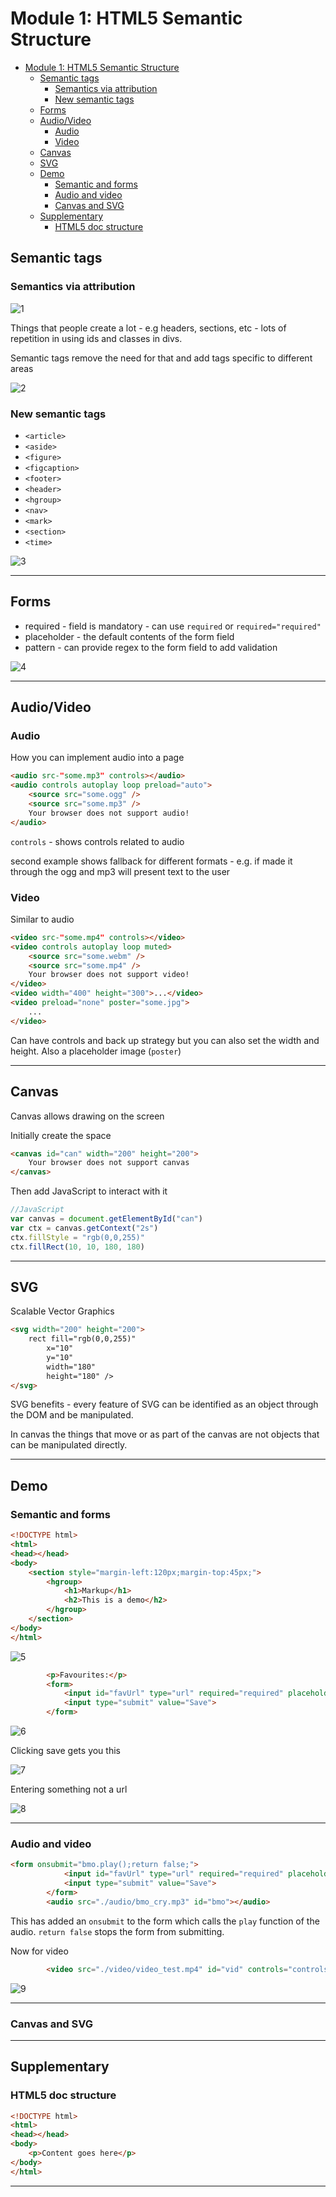 # Module 1: HTML5 Semantic Structure

- [Module 1: HTML5 Semantic Structure](#Module-1-HTML5-Semantic-Structure)
  - [Semantic tags](#Semantic-tags)
    - [Semantics via attribution](#Semantics-via-attribution)
    - [New semantic tags](#New-semantic-tags)
  - [Forms](#Forms)
  - [Audio/Video](#AudioVideo)
    - [Audio](#Audio)
    - [Video](#Video)
  - [Canvas](#Canvas)
  - [SVG](#SVG)
  - [Demo](#Demo)
    - [Semantic and forms](#Semantic-and-forms)
    - [Audio and video](#Audio-and-video)
    - [Canvas and SVG](#Canvas-and-SVG)
  - [Supplementary](#Supplementary)
    - [HTML5 doc structure](#HTML5-doc-structure)

## Semantic tags

### Semantics via attribution

![1](../images/1.png)

Things that people create a lot - e.g headers, sections, etc - lots of repetition in using ids and classes in divs.

Semantic tags remove the need for that and add tags specific to different areas

![2](../images/2.png)

### New semantic tags

- `<article>`
- `<aside>`
- `<figure>`
- `<figcaption>`
- `<footer>`
- `<header>`
- `<hgroup>`
- `<nav>`
- `<mark>`
- `<section>`
- `<time>`

![3](../images/3.png)

---

## Forms

- required - field is mandatory - can use `required` or `required="required"`
- placeholder - the default contents of the form field
- pattern - can provide regex to the form field to add validation

![4](../images/4.png)

---

## Audio/Video

### Audio

How you can implement audio into a page

```html
<audio src-"some.mp3" controls></audio>
<audio controls autoplay loop preload="auto">
    <source src="some.ogg" />
    <source src="some.mp3" />
    Your browser does not support audio!
</audio>
```

`controls` - shows controls related to audio

second example shows fallback for different formats - e.g. if made it through the ogg and mp3 will present text to the user

### Video

Similar to audio

```html
<video src-"some.mp4" controls></video>
<video controls autoplay loop muted>
    <source src="some.webm" />
    <source src="some.mp4" />
    Your browser does not support video!
</video>
<video width="400" height="300">...</video>
<video preload="none" poster="some.jpg">
    ...
</video>
```

Can have controls and back up strategy but you can also set the width and height.  Also a placeholder image (`poster`)

---

## Canvas

Canvas allows drawing on the screen

Initially create the space

```html
<canvas id="can" width="200" height="200">
    Your browser does not support canvas
</canvas>
```

Then add JavaScript to interact with it

```js
//JavaScript
var canvas = document.getElementById("can")
var ctx = canvas.getContext("2s")
ctx.fillStyle = "rgb(0,0,255)"
ctx.fillRect(10, 10, 180, 180)

```

---

## SVG

Scalable Vector Graphics

```html
<svg width="200" height="200">
    rect fill="rgb(0,0,255)"
        x="10"
        y="10"
        width="180"
        height="180" />
</svg>
```

SVG benefits - every feature of SVG can be identified as an object through the DOM and be manipulated.

In canvas the things that move or as part of the canvas are not objects that can be manipulated directly.

---

## Demo

### Semantic and forms

```html
<!DOCTYPE html>
<html>
<head></head>
<body>
    <section style="margin-left:120px;margin-top:45px;">
        <hgroup>
            <h1>Markup</h1>
            <h2>This is a demo</h2>
        </hgroup>
    </section>
</body>
</html>
```

![5](../images/5.png)

```html
        <p>Favourites:</p>
        <form>
            <input id="favUrl" type="url" required="required" placeholder="http://www.test.com" />
            <input type="submit" value="Save">
        </form>
```

![6](../images/6.png)

Clicking save gets you this

![7](../images/7.png)

Entering something not a url

![8](../images/8.png)

---

### Audio and video

```html
<form onsubmit="bmo.play();return false;">
            <input id="favUrl" type="url" required="required" placeholder="http://www.test.com" />
            <input type="submit" value="Save">
        </form>
        <audio src="./audio/bmo_cry.mp3" id="bmo"></audio>
```

This has added an `onsubmit` to the form which calls the `play` function of the audio.  `return false` stops the form from submitting.

Now for video

```html
        <video src="./video/video_test.mp4" id="vid" controls="controls"></video>
```

![9](../images/9.png)

---

### Canvas and SVG



---

## Supplementary

### HTML5 doc structure

```html
<!DOCTYPE html>
<html>
<head></head>
<body>
    <p>Content goes here</p>
</body>
</html>
```

---
